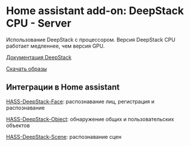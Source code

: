 # Home assistant add-on: DeepStack CPU - Server

Использование DeepStack с процессором. Версия DeepStack СPU работает медленнее, чем версия GPU.

[Документация DeepStack](https://docs.deepstack.cc)

[Скачать образы](https://registry.hub.docker.com/r/deepquestai/deepstack/tags)


## Интеграции в Home assistant
[HASS-DeepStack-Face](https://github.com/robmarkcole/HASS-Deepstack-face): распознавание лиц, регистрация и распознавание

[HASS-DeepStack-Object](https://github.com/robmarkcole/HASS-Deepstack-object): обнаружение общих и пользовательских объектов

[HASS-DeepStack-Scene](https://github.com/robmarkcole/HASS-Deepstack-scene): распознавание сцен
